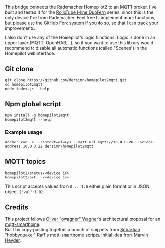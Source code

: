 This bridge connects the Rademacher Homepilot2 to an MQTT broker. I've built and tested it for the 
[RolloTube I-line DuoFern](https://www.rademacher.de/rolllaeden/rollladenmotore/rollotube-i-line-duofern/) series, since this is the only device I've from Rademacher. Feel free to implement more functions, but please use the GitHub Fork system if you do so, so that I can track your improvements.

I also don't use any of the Homepilot's logic functions. Logic is done in an upper layer (MQTT, OpenHAB, ..), so if you want to use this library would recommend to disable all automatic functions (called "Scenes") in the Homepilot webinterface.

## Git clone

	git clone https://github.com/dersimn/homepilot2mqtt.git
	cd homepilot2mqtt
	node index.js --help

## Npm global script

	npm install -g homepilot2mqtt
	homepilot2mqtt --help

### Example usage

	docker run -d --restart=always --mqtt-url mqtt://10.0.0.20 --bridge-address 10.0.0.22 dersimn/homepilot2mqtt

## MQTT topics

	homepilot2/status/<device id>
	homepilot2/set   /<device id>

This script accepts values from `0 .. 1.0` either plain format or in JSON object `{"val":1.0}`. 

## Credits

This project follows [Oliver "owagner" Wagner](https://github.com/owagner)'s architectural proposal for an [mqtt-smarthome](https://github.com/mqtt-smarthome/mqtt-smarthome).  
Built by copy-pasting together a bunch of snippets from [Sebastian "hobbyquaker" Raff](https://github.com/hobbyquaker)'s mqtt-smarthome scripts. Initial idea from [Marvin Heyder](http://www.imakeyouintelligent.com/rademacher-homepilot-json-api-via-webbrowser-ansteuern/).
